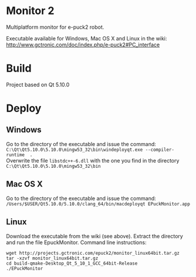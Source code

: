 # Monitor 2
Multiplatform monitor for e-puck2 robot.

Executable available for Windows, Mac OS X and Linux in the wiki: http://www.gctronic.com/doc/index.php/e-puck2#PC_interface

# Build
Project based on Qt 5.10.0

# Deploy
## Windows
Go to the directory of the executable and issue the command:  
`C:\Qt\Qt5.10.0\5.10.0\mingw53_32\bin\windeployqt.exe --compiler-runtime  .`  
Overwrite the file `libstdc++-6.dll` with the one you find in the directory `C:\Qt\Qt5.10.0\5.10.0\mingw53_32\bin`

## Mac OS X
Go to the directory of the executable and issue the command:  
`/Users/$USER/Qt5.10.0/5.10.0/clang_64/bin/macdeployqt EPuckMonitor.app`

## Linux
Download the executable from the wiki (see above). Extract the directory and run the file EpuckMonitor. 
Command line instructions: 
```
wget http://projects.gctronic.com/epuck2/monitor_linux64bit.tar.gz
tar -xzvf monitor_linux64bit.tar.gz
cd build-qmake-Desktop_Qt_5_10_1_GCC_64bit-Release
./EPuckMonitor
```
